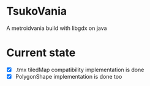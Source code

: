 # TsukoVania
A metroidvania build with libgdx on java

# Current state
- [x] .tmx tiledMap compatibility implementation is done
- [x] PolygonShape implementation is done too
